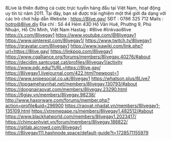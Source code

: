 8Live là thiên đường cá cược trực tuyến hàng đầu tại Việt Nam, hoạt động uy tín từ năm 2011. Tại đây, bạn sẽ được trải nghiệm một thế giới đa dạng với các trò chơi hấp dẫn
Website : https://8live.gay/
SĐT : 0786 325 712
Mails : hotro@8live.diy
Địa chỉ : Số 44 Hẻm 43D Hồ Văn Huê, Phường 9, Phú Nhuận, Hồ Chí Minh, Việt Nam
Hastag : #8live #linkvao8live
https://x.com/8livegay1
https://www.youtube.com/@8livegay1
https://www.pinterest.com/8livegay1/
https://www.twitch.tv/8livegay1
https://gravatar.com/8livegay1
https://www.ixawiki.com/link.php?url=https://8live.gay/
https://linkpop.com/8livegay1
https://www.cgalliance.org/forums/members/8livegay.40276/#about
https://decidim.santcugat.cat/profiles/8livegay1/activity
https://www.pdc.edu/?URL=https://8live.gay/
https://8livegay1.livejournal.com/422.html?newpost=1
https://www.snipesocial.co.uk/8livegay1
https://whatson.plus/8Live7
https://topgamehaynhat.net/members/8livegay.130793/#about
https://dongnairaovat.com/members/8livegay.23290.html
https://6giay.vn/members/8livegay.98238/
http://www.haxorware.com/forums/member.php?action=profile&uid=296900
https://raovat.nhadat.vn/members/8livegay1-135109.html
https://xtremepape.rs/members/8livegay1.482512/#about
https://www.blackhatworld.com/members/8livegay1.2023417/
https://chimcanhviet.vn/forum/members/8livegay.186822/
https://gitlab.aicrowd.com/8livegay1
https://8livegay111.hashnode.space/default-guide?t=1728571155979
